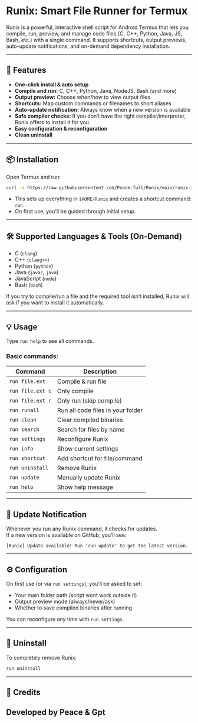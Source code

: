 # Runix: Smart File Runner for Termux

Runix is a powerful, interactive shell script for Android Termux that lets you compile, run, preview, and manage code files (C, C++, Python, Java, JS, Bash, etc.) with a single command. It supports shortcuts, output previews, auto-update notifications, and on-demand dependency installation.

---

## 🚀 Features

- **One-click install & auto setup**
- **Compile and run:** C, C++, Python, Java, NodeJS, Bash (and more)
- **Output preview:** Choose when/how to view output files
- **Shortcuts:** Map custom commands or filenames to short aliases
- **Auto-update notification:** Always know when a new version is available
- **Safe compiler checks:** If you don’t have the right compiler/interpreter, Runix offers to install it for you
- **Easy configuration & reconfiguration**
- **Clean uninstall**

---

## 📦 Installation

Open Termux and run:

```bash
curl -s https://raw.githubusercontent.com/Peace-full/Runix/main/runix-installer.sh | bash
```

- This sets up everything in `$HOME/Runix` and creates a shortcut command: `run`
- On first use, you’ll be guided through initial setup.

---

## 🛠 Supported Languages & Tools (On-Demand)

- C (`clang`)
- C++ (`clang++`)
- Python (`python`)
- Java (`javac`, `java`)
- JavaScript (`node`)
- Bash (`bash`)

If you try to compile/run a file and the required tool isn’t installed, Runix will ask if you want to install it automatically.

---

## 💡 Usage

Type `run help` to see all commands.

### **Basic commands:**

| Command              | Description                         |
|----------------------|-------------------------------------|
| `run file.ext`       | Compile & run file                  |
| `run file.ext c`     | Only compile                        |
| `run file.ext r`     | Only run (skip compile)             |
| `run runall`         | Run all code files in your folder   |
| `run clean`          | Clear compiled binaries             |
| `run search`         | Search for files by name            |
| `run settings`       | Reconfigure Runix                   |
| `run info`           | Show current settings               |
| `run shortcut`       | Add shortcut for file/command       |
| `run uninstall`      | Remove Runix                        |
| `run update`         | Manually update Runix               |
| `run help`           | Show help message                   |

---

## 🔔 Update Notification

Whenever you run any Runix command, it checks for updates.  
If a new version is available on GitHub, you’ll see:

`
[Runix] Update available! Run 'run update' to get the latest version.
`

---

## ⚙️ Configuration

On first use (or via `run settings`), you’ll be asked to set:

- Your main folder path (script wont work outside it)
- Output preview mode (always/never/ask)
- Whether to save compiled binaries after running

You can reconfigure any time with `run settings`.

---

## 🧹 Uninstall

To completely remove Runix:

```bash
run uninstall
```

---

## 🙏 Credits

Developed by Peace & Gpt
---